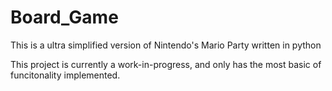 # Board_Game
This is a ultra simplified version of Nintendo's Mario Party written in python

This project is currently a work-in-progress, and only has the most basic of funcitonality implemented.
